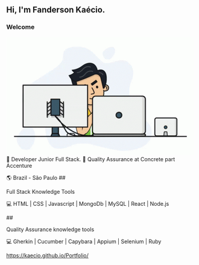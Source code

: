 ## Hi, I'm Fanderson Kaécio.
### <p>Welcome</P>

 ![Programando](https://github.com/Kaecio/Kaecio/blob/main/working.gif)
<br>
🚀 Developer Junior Full Stack.
🚀 Quality Assurance at Concrete part Accenture

🌎 Brazil - São Paulo
##<p>Full Stack Knowledge Tools</p>
<p> 💻 HTML | CSS | Javascript | MongoDb | MySQL | React | Node.js</p>
##<p>Quality Assurance knowledge tools</p>
<p> 💻 Gherkin | Cucumber | Capybara | Appium | Selenium | Ruby</p>

<a target="_blank">https://kaecio.github.io/Portfolio/</a>

<!--
**Kaecio/Kaecio** is a ✨ _special_ ✨ repository because its `README.md` (this file) appears on your GitHub profile.

Here are some ideas to get you started:
 
- 🔭 I’m currently working on ...
- 🌱 I’m currently learning ...
- 👯 I’m looking to collaborate on ...
- 🤔 I’m looking for help with ...
- 💬 Ask me about ...
- 📫 How to reach me: ...
- 😄 Pronouns: ...
- ⚡ Fun fact: ...
-->
